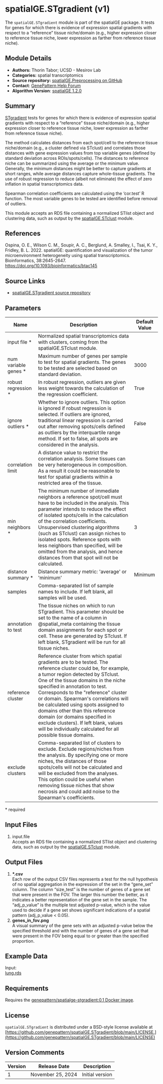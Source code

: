 # spatialGE.STgradient (v1)

The `spatialGE.STgradient` module is part of the spatialGE package. It  tests for genes for which there is evidence of 
expression spatial gradients with respect to a “reference” tissue niche/domain (e.g., higher expression closer to 
reference tissue niche, lower expression as farther from reference tissue niche).

## Module Details

- **Authors:** Thorin Tabor; UCSD - Mesirov Lab
- **Categories:** spatial transcriptomics
- **Source repository:** [spatialGE.Preprocessing on GitHub](https://github.com/genepattern/spatialGE.STgradient)
- **Contact**: [GenePattern Help Forum](https://groups.google.com/forum/?utm_medium=email&utm_source=footer#!forum/genepattern-help)
- **Algorithm Version**: [spatialGE 1.2.0](https://fridleylab.github.io/spatialGE/)

## Summary

[STgradient](https://fridleylab.github.io/spatialGE/) tests for genes for which there is evidence of expression spatial 
gradients with respect to a “reference” tissue niche/domain (e.g., higher expression closer to reference tissue niche, 
lower expression as farther from reference tissue niche).

The method calculates distances from each spot/cell to the reference tissue niche/domain (e.g., a cluster defined via
STclust) and correlates those distances with gene expression values from top variable genes (defined by standard
deviation across ROIs/spots/cells). The distances to reference niche can be summarized using the average or the minimum
value. Generally, the minimum distances might be better to capture gradients at short ranges, while average distances
capture whole-tissue gradients. The use of robust regression to reduce (albeit not eliminate) the effect of zero
inflation in spatial transcriptomics data.

Spearman correlation coefficients are calculated using the ‘cor.test’ R function. The most variable genes to be tested
are identified before removal of outliers.

This module accepts an RDS file containing a normalized STlist object and clustering data, such as output by the [spatialGE.STclust](https://github.com/genepattern/spatialGE.STclust) module.

## References

Ospina, O. E., Wilson C. M., Soupir, A. C., Berglund, A. Smalley, I., Tsai, K. Y., Fridley, B. L. 2022. spatialGE: quantification and visualization of the tumor microenvironment heterogeneity using spatial transcriptomics. Bioinformatics, 38:2645-2647. https://doi.org/10.1093/bioinformatics/btac145

## Source Links
* [spatialGE.STgradient source repository](https://github.com/genepattern/spatialGE.STgradient/)

## Parameters

| Name                 | Description                                                                                                                                                                                                                                                                                                                                                                                                                                                                                                                | Default Value |
|----------------------|----------------------------------------------------------------------------------------------------------------------------------------------------------------------------------------------------------------------------------------------------------------------------------------------------------------------------------------------------------------------------------------------------------------------------------------------------------------------------------------------------------------------------|---------------|
| input file *         | Normalized spatial transcriptomics data with clusters, coming from the spatialGE.STclust module.                                                                                                                                                                                                                                                                                                                                                                                                                           |               |
| num variable genes * | Maximum number of genes per sample to test for spatial gradients. The genes to be tested are selected based on standard deviation.                                                                                                                                                                                                                                                                                                                                                                                         | 3000          |
| robust regression *  | In robust regression, outliers are given less weight towards the calculation of the regression coefficient.                                                                                                                                                                                                                                                                                                                                                                                                                | True          |
| ignore outliers *    | Whether to ignore outliers. This option is ignored if robust regression is selected. If outliers are ignored, traditional linear regression is carried out after removing spots/cells defined as outliers by the interquartile range method. If set to false, all spots are considered in the analysis.                                                                                                                                                                                                                    | False         |
| correlation limit    | A distance value to restrict the correlation analysis. Some tissues can be very heterogeneous in composition. As a result it could be reasonable to test for spatial gradients within a restricted area of the tissue.                                                                                                                                                                                                                                                                                                     |               |
| min neighbors *      | The minimum number of immediate neighbors a reference spot/cell must have to be included in the analysis. This parameter intends to reduce the effect of isolated spots/cells in the calculation of the correlation coefficients. Unsupervised clustering algorithms (such as STclust) can assign niches to isolated spots. Reference spots with less neighbors than specified, will be omitted from the analysis, and hence distances from that spot will not be calculated.                                              | 3             |
| distance summary *   | Distance summary metric: 'average' or 'minimum'                                                                                                                                                                                                                                                                                                                                                                                                                                                                            | Minimum       |
| samples              | Comma-separated list of sample names to include. If left blank, all samples will be used.                                                                                                                                                                                                                                                                                                                                                                                                                                  |               |
| annotation to test   | The tissue niches on which to run STgradient. This parameter should be set to the name of a column in @spatial_meta containing the tissue domain assignments for each spot or cell. These are generated by STclust. If left blank, STgradient will be run for all tissue niches.                                                                                                                                                                                                                                           |               |
| reference cluster    | Reference cluster from which spatial gradients are to be tested. The reference cluster could be, for example, a tumor region detected by STclust. One of the tissue domains in the niche specified in annotation to test. Corresponds to the "reference" cluster or domain. Spearman's correlations will be calculated using spots assigned to domains other than this reference domain (or domains specified in exclude clusters). If left blank, values will be individually calculated for all possible tissue domains. |               |
| exclude clusters     | Comma-separated list of clusters to exclude. Exclude regions/niches from the analysis. By specifying one or more niches, the distances of those spots/cells will not be calculated and will be excluded from the analyses. This option could be useful when removing tissue niches that show necrosis and could add noise to the Spearman's coefficients.                                                                                                                                                                  |               |

\*  required

## Input Files
1. input.file  
   Accepts an RDS file containing a normalized STlist object and clustering data, such as output by the [spatialGE.STclust](https://github.com/genepattern/spatialGE.STclust) module.

    
## Output Files
1. **\*.csv**  
   Each row of the output CSV files represents a test for the null hypothesis of no spatial aggregation in the expression of the set in the “gene_set” column. The column “size_test” is the number of genes of a gene set that were present in the FOV. The larger this number the better, as it indicates a better representation of the gene set in the sample. The “adj_p_value” is the multiple test adjusted p-value, which is the value used to decide if a gene set shows significant indications of a spatial pattern (adj_p_value < 0.05).
2. **genes_in_fov.png**  
    A visual summary of the gene sets with an adjusted p-value below the specified threshold and with the number of genes of a gene set that were present in the FOV being equal to or greater than the specified proportion.

## Example Data

Input:  
[lung.rds](https://github.com/genepattern/spatialGE.STgradient/blob/main/data/lung.rds)

## Requirements

Requires the [genepattern/spatialge-stgradient:0.1 Docker image](https://hub.docker.com/layers/genepattern/spatialge-stgradient/0.4/images/sha256-11d9de50d721c27fd02edd8f65f0bd17fe4d5e8ea7c99b13236b8daf092c2c10?context=explore).

## License

`spatialGE.STgradient` is distributed under a BSD-style license available at [https://github.com/genepattern/spatialGE.STgradient/blob/main/LICENSE.](https://github.com/genepattern/spatialGE.STgradient/blob/main/LICENSE)

## Version Comments

| Version | Release Date      | Description     |
|---------|-------------------|-----------------|
| 1       | November 25, 2024 | Initial version |
